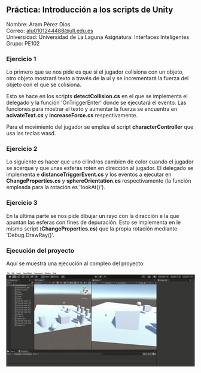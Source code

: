 ## Práctica: Introducción a los scripts de Unity

Nombre: Aram Pérez Dios  
Correo: alu0101244488@ull.edu.es  
Universidad: Universidad de La Laguna 
Asignatura: Interfaces Inteligentes
Grupo: PE102  


### Ejercicio 1

Lo primero que se nos pide es que si el jugador colisiona con un objeto, otro 
objeto mostrará texto a través de la ui y se incrementará la fuerza del objeto 
con el que se colisiona.

Esto se hace en los scripts **detectCollision.cs** en el que se implementa el 
delegado y la función 'OnTriggerEnter' donde se ejecutará el evento. Las funciones 
para mostrar el texto y aumentar la fuerza se encuentra en **acivateText.cs** y 
**increaseForce.cs** respectivamente.

Para el movimiento del jugador se emplea el script **characterController** que usa
las teclas wasd.


### Ejercicio 2

Lo siguiente es hacer que uno cilindros cambien de color cuando el jugador se 
acerque y que unas esferas roten en dirección al jugador. El delegado se implementa 
e **distanceTriggerEvent.cs** y los eventos a ejecutar en **ChangeProperties.cs** y 
**sphereOrientation.cs** respectivamente (la función empleada para la rotación es 
'lookAt()').


### Ejercicio 3

En la última parte se nos pide dibujar un rayo con la diracción e la que apuntan las 
esferas con fines de depuración. Esto se implementa en le mismo script (**ChangeProperties.cs**)
que la propia rotación mediante 'Debug.DrawRay()'.


### Ejecución del proyecto
Aquí se muestra una ejecución al compleo del proyecto:

![](https://github.com/alu0101244488/Interfaces-inteligentes-delegados-y-eventos/blob/master/img/introduccion%20a%20los%20scripts%20de%20unity%20-%20SampleScene%20-%20PC,%20Mac%20Linux%20Standalone%20-%20Unity%202021.1.24f1%20Personal%20_DX11_%202021-11-01%2020-07-01.gif?raw=true)

